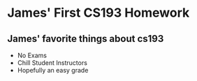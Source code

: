 # James' First CS193 Homework

## James' favorite things about cs193
- No Exams
- Chill Student Instructors
- Hopefully an easy grade

